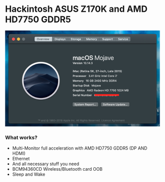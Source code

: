 # Hackintosh ASUS Z170K and AMD HD7750 GDDR5

![alt text](https://raw.githubusercontent.com/29satnam/ASUS-Z170k_GTX1050_Hackintosh/master/simage.png)

### What works?

  - Multi-Monitor full acceleration with AMD HD7750 GDDR5 (DP AND HDMI)
  - Ethernet
  - And all necessary stuff you need
  - BCM94360CD Wireless/Bluetooth card OOB
  - Sleep and Wake
